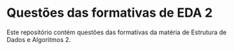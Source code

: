 # Questões das formativas de EDA 2

Este repositório contém questões das formativas da matéria de Estrutura de Dados e Algoritmos 2.
